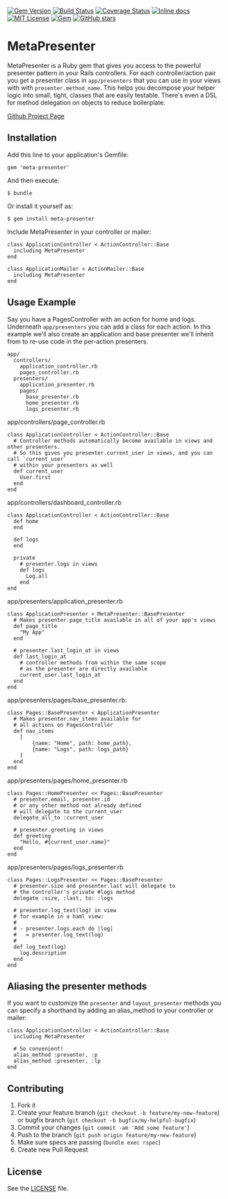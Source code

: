 [![Gem Version](https://badge.fury.io/rb/meta-presenter.svg)](https://badge.fury.io/rb/meta-presenter) [![Build Status](https://travis-ci.org/sztheory/meta-presenter.svg?branch=master)](https://travis-ci.org/sztheory/meta-presenter) [![Coverage Status](https://coveralls.io/repos/github/sztheory/meta-presenter/badge.svg?branch=master)](https://coveralls.io/github/sztheory/meta-presenter?branch=master) [![Inline docs](http://inch-ci.org/github/sztheory/meta-presenter.svg?branch=master)](http://inch-ci.org/github/sztheory/meta-presenter) [![MIT License](https://img.shields.io/github/license/mashape/apistatus.svg)](https://github.com/sztheory/meta-presenter/blob/master/LICENSE.txt) [![Gem](https://img.shields.io/gem/dt/meta-presenter.svg)](https://rubygems.org/gems/meta-presenter) [![GitHub stars](https://img.shields.io/github/stars/sztheory/meta-presenter.svg?label=Stars&style=social)](https://github.com/sztheory/meta-presenter)

# MetaPresenter

MetaPresenter is a Ruby gem that gives you access to the powerful presenter pattern in your Rails controllers. For each controller/action pair you get a presenter class in `app/presenters` that you can use in your views with with `presenter.method_name`. This helps you decompose your helper logic into small, tight, classes that are easily testable. There's even a DSL for method delegation on objects to reduce boilerplate.

[Github Project Page](https://github.com/szTheory/meta-presenter)

## Installation

Add this line to your application's Gemfile:

    gem 'meta-presenter'

And then execute:

    $ bundle

Or install it yourself as:

    $ gem install meta-presenter

Include MetaPresenter in your controller or mailer:

    class ApplicationController < ActionController::Base
      including MetaPresenter
    end

    class ApplicationMailer < ActionMailer::Base
      including MetaPresenter
    end

## Usage Example

Say you have a PagesController with an action for home and logs. Underneath `app/presenters` you can add a class for each action. In this example we'll also create an application and base presenter we'll inherit from to re-use code in the per-action presenters.

    app/
      controllers/
        application_controller.rb
        pages_controller.rb
      presenters/
        application_presenter.rb
        pages/
          base_presenter.rb
          home_presenter.rb
          logs_presenter.rb

app/controllers/page_controller.rb

    class ApplicationController < ActionController::Base
      # Controller methods automatically become available in views and other presenters.
      # So this gives you presenter.current_user in views, and you can call `current_user`
      # within your presenters as well
      def current_user
        User.first
      end
    end

app/controllers/dashboard_controller.rb

    class ApplicationController < ActionController::Base
      def home
      end

      def logs
      end

      private
        # presenter.logs in views
        def logs
          Log.all
        end
    end

app/presenters/application_presenter.rb

    class ApplicationPresenter < MetaPresenter::BasePresenter
      # Makes presenter.page_title available in all of your app's views
      def page_title
        "My App"
      end

      # presenter.last_login_at in views
      def last_login_at
        # controller methods from within the same scope
        # as the presenter are directly available
        current_user.last_login_at
      end
    end

app/presenters/pages/base_presenter.rb:

    class Pages::BasePresenter < ApplicationPresenter
      # Makes presenter.nav_items available for
      # all actions on PagesController
      def nav_items
        [
            {name: "Home", path: home_path},
            {name: "Logs", path: logs_path}
        ]
      end
    end

app/presenters/pages/home_presenter.rb

    class Pages::HomePresenter << Pages::BasePresenter
      # presenter.email, presenter.id
      # or any other method not already defined
      # will delegate to the current_user
      delegate_all_to :current_user

      # presenter.greeting in views
      def greeting
        "Hello, #{current_user.name}"
      end
    end

app/presenters/pages/logs_presenter.rb

    class Pages::LogsPresenter << Pages::BasePresenter
      # presenter.size and presenter.last will delegate to 
      # the controller's private #logs method
      delegate :size, :last, to: :logs

      # presenter.log_text(log) in view
      # for example in a haml view:
      # 
      # - presenter.logs.each do |log|
      #   = presenter.log_text(log)
      #
      def log_text(log)
        log.description
      end
    end

## Aliasing the presenter methods

If you want to customize the `presenter` and `layout_presenter` methods you can specify a shorthand by adding an alias_method to your controller or mailer:

    class ApplicationController < ActionController::Base
      including MetaPresenter

      # So convenient!
      alias_method :presenter, :p
      alias_method :presenter, :lp
    end

## Contributing

1. Fork it
2. Create your feature branch (`git checkout -b feature/my-new-feature`) or bugfix branch (`git checkout -b bugfix/my-helpful-bugfix`) 
3. Commit your changes (`git commit -am 'Add some feature'`)
4. Push to the branch (`git push origin feature/my-new-feature`)
5. Make sure specs are passing (`bundle exec rspec`)
6. Create new Pull Request

## License

See the [LICENSE](https://github.com/szTheory/meta-presenter/blob/master/LICENSE.txt) file.